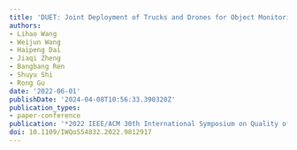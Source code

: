 ```yaml
---
title: 'DUET: Joint Deployment of Trucks and Drones for Object Monitoring'
authors:
- Lihao Wang
- Weijun Wang
- Haipeng Dai
- Jiaqi Zheng
- Bangbang Ren
- Shuyu Shi
- Rong Gu
date: '2022-06-01'
publishDate: '2024-04-08T10:56:33.390320Z'
publication_types:
- paper-conference
publication: '*2022 IEEE/ACM 30th International Symposium on Quality of Service (IWQoS)*'
doi: 10.1109/IWQoS54832.2022.9812917
---
```


